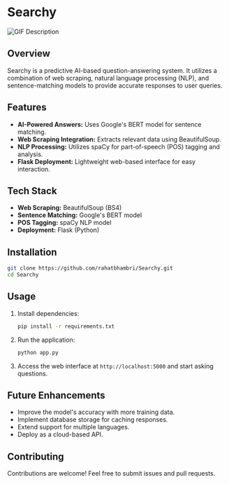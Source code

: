 # Searchy

![GIF Description](./static/output.gif)

## Overview
Searchy is a predictive AI-based question-answering system. It utilizes a combination of web scraping, natural language processing (NLP), and sentence-matching models to provide accurate responses to user queries.

## Features
- **AI-Powered Answers:** Uses Google's BERT model for sentence matching.
- **Web Scraping Integration:** Extracts relevant data using BeautifulSoup.
- **NLP Processing:** Utilizes spaCy for part-of-speech (POS) tagging and analysis.
- **Flask Deployment:** Lightweight web-based interface for easy interaction.

## Tech Stack
- **Web Scraping:** BeautifulSoup (BS4)
- **Sentence Matching:** Google's BERT model
- **POS Tagging:** spaCy NLP model
- **Deployment:** Flask (Python)

## Installation
```sh
git clone https://github.com/rahatbhambri/Searchy.git
cd Searchy
```

## Usage
1. Install dependencies:
   ```sh
   pip install -r requirements.txt
   ```
2. Run the application:
   ```sh
   python app.py
   ```
3. Access the web interface at `http://localhost:5000` and start asking questions.

## Future Enhancements
- Improve the model's accuracy with more training data.
- Implement database storage for caching responses.
- Extend support for multiple languages.
- Deploy as a cloud-based API.

## Contributing
Contributions are welcome! Feel free to submit issues and pull requests.

